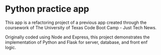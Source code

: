 # Python practice app

This app is a refactoring project of a previous app created through the coursework of The University of Texas Code Boot Camp - Just Tech News.

Originally coded using Node and Express, this project demonstrates the implementation of Python and Flask for server, database, and front enf logic.